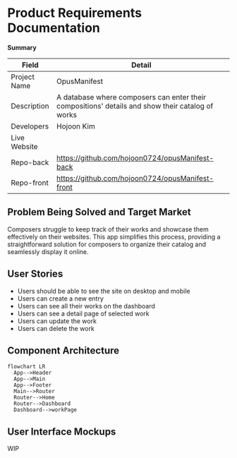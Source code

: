 # Product Requirements Documentation

**Summary**

| Field        | Detail                                                                                           |
| ------------ | ------------------------------------------------------------------------------------------------ |
| Project Name | OpusManifest                                                                                     |
| Description  | A database where composers can enter their compositions' details and show their catalog of works |
| Developers   | Hojoon Kim                                                                                       |
| Live Website |                                                                                                  |
| Repo-back    | https://github.com/hojoon0724/opusManifest-back                                                  |
| Repo-front   | https://github.com/hojoon0724/opusManifest-front                                                 |

## Problem Being Solved and Target Market

Composers struggle to keep track of their works and showcase them effectively on their websites. This app simplifies this process, providing a straightforward solution for composers to organize their catalog and seamlessly display it online.

## User Stories

- Users should be able to see the site on desktop and mobile
- Users can create a new entry
- Users can see all their works on the dashboard
- Users can see a detail page of selected work
- Users can update the work
- Users can delete the work

## Component Architecture

```mermaid
flowchart LR
  App-->Header
  App-->Main
  App-->Footer
  Main-->Router
  Router-->Home
  Router-->Dashboard
  Dashboard-->workPage
```

## User Interface Mockups

WIP
